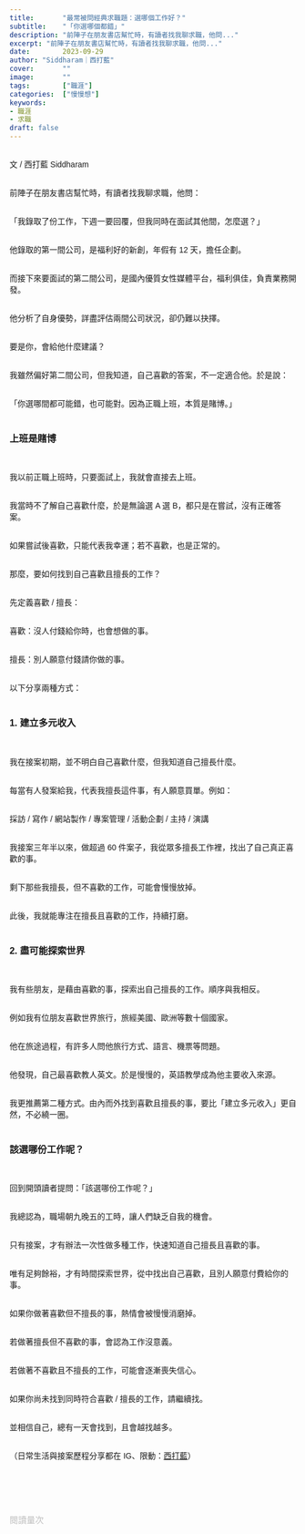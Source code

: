 ```yaml
---
title:       "最常被問經典求職題：選哪個工作好？"
subtitle:    "「你選哪個都錯」"
description: "前陣子在朋友書店幫忙時，有讀者找我聊求職，他問..."
excerpt: "前陣子在朋友書店幫忙時，有讀者找我聊求職，他問..."
date:        2023-09-29
author: "Siddharam｜西打藍"
cover:       ""
image:       ""
tags:        ["職涯"]
categories:  ["慢慢想"]
keywords:
- 職涯
- 求職
draft: false
---
```


<article style="font-family: 'Noto Sans TC', '微軟正黑體', sans-serif; font-weight: 300;">

<br>文 / 西打藍 Siddharam<br><br>

前陣子在朋友書店幫忙時，有讀者找我聊求職，他問：<br><br>

「我錄取了份工作，下週一要回覆，但我同時在面試其他間，怎麼選？」<br><br>

他錄取的第一間公司，是福利好的新創，年假有 12 天，擔任企劃。<br><br>

而接下來要面試的第二間公司，是國內優質女性媒體平台，福利俱佳，負責業務開發。<br><br>

他分析了自身優勢，詳盡評估兩間公司狀況，卻仍難以抉擇。<br><br>

要是你，會給他什麼建議？<br><br>

我雖然偏好第二間公司，但我知道，自己喜歡的答案，不一定適合他。於是說：<br><br>

「你選哪間都可能錯，也可能對。因為正職上班，本質是賭博。」<br><br>


<h3 class="article-h1-color">上班是賭博</h3><br>

我以前正職上班時，只要面試上，我就會直接去上班。<br><br>

我當時不了解自己喜歡什麼，於是無論選 A 選 B，都只是在嘗試，沒有正確答案。<br><br>

如果嘗試後喜歡，只能代表我幸運；若不喜歡，也是正常的。<br><br>

那麼，要如何找到自己喜歡且擅長的工作？<br><br>

先定義喜歡 / 擅長：<br><br>

喜歡：沒人付錢給你時，也會想做的事。<br><br>

擅長：別人願意付錢請你做的事。<br><br>

以下分享兩種方式：<br><br>


<h3 class="article-h1-color">1. 建立多元收入</h3><br>

我在接案初期，並不明白自己喜歡什麼，但我知道自己擅長什麼。<br><br>

每當有人發案給我，代表我擅長這件事，有人願意買單。例如：<br><br>

採訪 / 寫作 / 網站製作 / 專案管理 / 活動企劃 / 主持 / 演講<br><br>

我接案三年半以來，做超過 60 件案子，我從眾多擅長工作裡，找出了自己真正喜歡的事。<br><br>

剩下那些我擅長，但不喜歡的工作，可能會慢慢放掉。<br><br>

此後，我就能專注在擅長且喜歡的工作，持續打磨。<br><br>


<h3 class="article-h1-color">2. 盡可能探索世界</h3><br>

我有些朋友，是藉由喜歡的事，探索出自己擅長的工作。順序與我相反。<br><br>

例如我有位朋友喜歡世界旅行，旅經美國、歐洲等數十個國家。<br><br>

他在旅途過程，有許多人問他旅行方式、語言、機票等問題。<br><br>

他發現，自己最喜歡教人英文。於是慢慢的，英語教學成為他主要收入來源。<br><br>

我更推薦第二種方式。由內而外找到喜歡且擅長的事，要比「建立多元收入」更自然，不必繞一圈。<br><br>


<h3 class="article-h1-color">該選哪份工作呢？</h3><br>

回到開頭讀者提問：「該選哪份工作呢？」<br><br>

我總認為，職場朝九晚五的工時，讓人們缺乏自我的機會。<br><br>

只有接案，才有辦法一次性做多種工作，快速知道自己擅長且喜歡的事。<br><br>

唯有足夠餘裕，才有時間探索世界，從中找出自己喜歡，且別人願意付費給你的事。<br><br>

如果你做著喜歡但不擅長的事，熱情會被慢慢消磨掉。<br><br>

若做著擅長但不喜歡的事，會認為工作沒意義。<br><br>

若做著不喜歡且不擅長的工作，可能會逐漸喪失信心。<br><br>

如果你尚未找到同時符合喜歡 / 擅長的工作，請繼續找。<br><br>

並相信自己，總有一天會找到，且會越找越多。<br><br>

<!-- 
根本原因，是因為你還不夠認識自己。<br><br>

如果一個相當了解自己的人，


最常被問到的問題：選哪項工作好？

這時就會提出兩個選擇。

根本原因兩個：你不知道自己適合什麼，所以問了別人 / 你的工作資料庫太少，所以比較不出意義

朋友的兩種工作選擇：

擅長（別人付費）：多元收入，從中找到自己喜歡
網站、田野調查、演講、主持、專案管理、企劃、人才轉介、諮詢

喜歡（你持續想做）：旅行體驗世界，從中找到自己擅長

擅長又喜歡：寫文、主持、演講、採訪交流


如何找到擅長的事？
跟喜歡的事的區別，一個是市場喜歡，一個是自己喜歡。
舉我發現為例，擅長與不喜歡的四象限 -->


<!-- 案例 > 證明案例 > 壞處 > 怎麼改變（列步驟） > 結語總結金句 -->


（日常生活與接案歷程分享都在 IG、限動：<a href="https://www.instagram.com/sidd.blue/" target="_blank">西打藍</a>）<br><br>

<!-- <h3 class="article-h1-color"></h3><br> -->

<br><br><br>

</article>

<div style="color: #bfbfbf; font-size: 15px;" id="busuanzi_container_page_pv">
  閱讀量<span id="busuanzi_value_page_pv"></span>次
</div>

<script src="../../js/post.js"></script>
